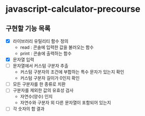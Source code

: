 # javascript-calculator-precourse

## 구현할 기능 목록

- [x] 라이브러리 유틸리티 함수 정의
  - read : 콘솔에 입력한 값을 불러오는 함수
  - print : 콘솔에 출력하는 함수
- [x] 문자열 입력
- [ ] 문자열에서 커스텀 구분자 추출
  - 커스텀 구분자의 조건에 부합하는 특수 문자가 있는지 확인
  - 커스텀 구분자 길이가 0인지 확인
- [ ] 모든 구분자를 한 종류로 치환
- [ ] 구분자를 제외한 값의 유효성 검사
  - 자연수(양수) 인지
  - 자연수와 구분자 외 다른 문자열이 포함되어 있는지
- [ ] 각 숫자의 합 결과
